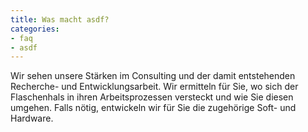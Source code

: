 ```yaml
---
title: Was macht asdf?
categories:
- faq
- asdf
---
```

Wir sehen unsere Stärken im Consulting und der damit entstehenden Recherche- und Entwicklungsarbeit.
Wir ermitteln für Sie, wo sich der Flaschenhals in ihren Arbeitsprozessen versteckt und wie Sie diesen
umgehen. Falls nötig, entwickeln wir für Sie die zugehörige Soft- und Hardware.

